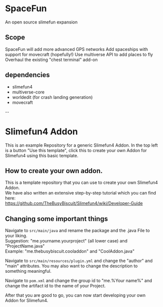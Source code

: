 # SpaceFun
An open source slimefun expansion

## Scope
SpaceFun will add more advanced GPS networks
Add spaceships with support for movecraft (hopefully!)
Use multiverse API to add places to fly
Overhaul the existing "chest terminal" add-on


## dependencies
 - slimefun4
 - multiverse-core
 - worldedit (for crash landing generation)
 - movecraft

--

# Slimefun4 Addon
This is an example Repository for a generic Slimefun4 Addon.
In the top left is a button "Use this template", click this to create your own Addon for Slimefun4 using this basic template.

## How to create your own addon.
This is a template repository that you can use to create your own Slimefun4 Addon.<br>
We have also written an extensive step-by-step tutorial which you can find here:<br>
https://github.com/TheBusyBiscuit/Slimefun4/wiki/Developer-Guide

## Changing some important things
Navigate to `src/main/java` and rename the package and the .java File to your liking.<br>
Suggestion: "me.yourname.yourproject" (all lower case) and "ProjectName.java"<br>
Example: "me.thebusybiscuit.cooladdon" and "CoolAddon.java"

Navigate to `src/main/resources/plugin.yml` and change the "author" and "main" attributes.
You may also want to change the description to something meaningful.

Navigate to `pom.xml` and change the group id to "me.%Your name%" and change the artifact id to the name of your Project.

After that you are good to go, you can now start developing your own Addon for Slimefun4.
